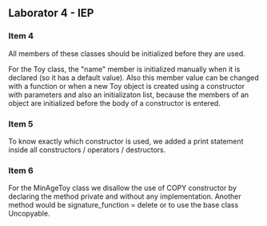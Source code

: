 ## Laborator 4 - IEP

### Item 4

All members of these classes should be initialized before they are used. 

For the Toy class, the "name" member is initialized manually when it is declared (so it has a 
default value).  Also this member value can be changed with a function or when a new Toy object 
is created using a constructor with parameters and also an initializaton list, because the members of an
object are initialized before the body of a constructor is entered. 


### Item 5
To know exactly which constructor is used, we added a print statement inside all constructors / operators / destructors.


### Item 6
For the MinAgeToy class we disallow the use of COPY constructor by declaring the method private and
without any implementation. Another method would be signature_function = delete or to use the base class
Uncopyable.